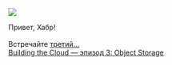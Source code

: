 <!--2025-02-24 12:08:28-->
<div class="yb">
  <div class="rss smaller1 habr"><img src="https://habrastorage.org/getpro/habr/upload_files/736/ced/efe/736cedefeb5214bf1bf3a8b551a91c23.jpg" /><p>Привет, Хабр!<br><br>Встречайте <a href="https://mws.ru/events/building-the-cloud-episode3/?utm_source=habr.com&amp;utm_medium=utm_campaign_webinar_building_the_cloud_episode3&amp;utm_content=article&amp;utm_term=webinar_building_the_cloud_episode3">третий... <br><a class="light" href="https://habr.com/ru/companies/mws/news/885286/?utm_source=habrahabr&utm_medium=rss&utm_campaign=885286">Building the Cloud — эпизод 3: Object Storage</a></div>
</div>
